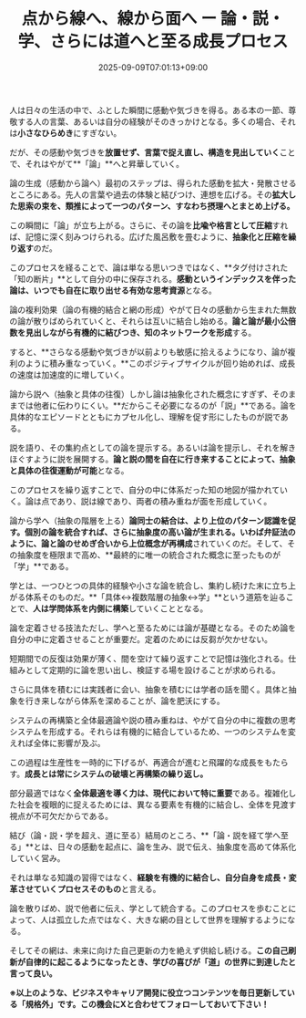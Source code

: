 ﻿---
title: "点から線へ、線から面へ ー 論・説・学、さらには道へと至る成長プロセス"
date: 2025-09-09T07:01:13+09:00
draft: false
---

人は日々の生活の中で、ふとした瞬間に感動や気づきを得る。ある本の一節、尊敬する人の言葉、あるいは自分の経験がそのきっかけとなる。多くの場合、それは**小さなひらめき**にすぎない。

だが、その感動や気づきを**放置せず、言葉で捉え直し、構造を見出していく**ことで、それはやがて**「論」**へと昇華していく。


論の生成（感動から論へ）最初のステップは、得られた感動を拡大・発散させるところにある。先人の言葉や過去の体験と結びつけ、連想を広げる。その**拡大した思索の束を、類推によって一つのパターン、すなわち摂理へとまとめ上げる。**

この瞬間に「論」が立ち上がる。さらに、その論を**比喩や格言として圧縮**すれば、記憶に深く刻みつけられる。広げた風呂敷を畳むように、**抽象化と圧縮を繰り返す**のだ。

このプロセスを経ることで、論は単なる思いつきではなく、**タグ付けされた「知の断片」**として自分の中に保存される。**感動というインデックスを伴った論は、いつでも自在に取り出せる有効な思考資源**となる。

論の複利効果（論の有機的結合と網の形成）やがて日々の感動から生まれた無数の論が散りばめられていくと、それらは互いに結合し始める。**論と論が最小公倍数を見出しながら有機的に結びつき、知のネットワークを形成**する。

すると、**さらなる感動や気づきが以前よりも敏感に拾えるようになり、論が複利のように積み重なっていく。**このポジティブサイクルが回り始めれば、成長の速度は加速度的に増していく。

論から説へ（抽象と具体の往復）しかし論は抽象化された概念にすぎず、そのままでは他者に伝わりにくい。**だからこそ必要になるのが「説」**である。論を具体的なエピソードとともにカプセル化し、理解を促す形にしたものが説である。

説を語り、その集約点としての論を提示する。あるいは論を提示し、それを解きほぐすように説を展開する。**論と説の間を自在に行き来することによって、抽象と具体の往復運動が可能**となる。

このプロセスを繰り返すことで、自分の中に体系だった知の地図が描かれていく。論は点であり、説は線であり、両者の積み重ねが面を形成していく。

論から学へ（抽象の階層を上る）**論同士の結合は、より上位のパターン認識を促す。**個別の論を統合すれば、さらに抽象度の高い論が生まれる。いわば**弁証法のように、論と論のせめぎ合いから上位概念が再構成**されていくのだ。そして、その抽象度を極限まで高め、**最終的に唯一の統合された概念に至ったものが「学」**である。

学とは、一つひとつの具体的経験や小さな論を統合し、集約し続けた末に立ち上がる体系そのものだ。**「具体↔複数階層の抽象↔学」**という道筋を辿ることで、**人は学問体系を内側に構築**していくこととなる。

論を定着させる技法ただし、学へと至るためには論が基礎となる。そのため論を自分の中に定着させることが重要だ。定着のためには反芻が欠かせない。

短期間での反復は効果が薄く、間を空けて繰り返すことで記憶は強化される。仕組みとして定期的に論を思い出し、検証する場を設けることが求められる。

さらに具体を積むには実践者に会い、抽象を積むには学者の話を聞く。具体と抽象を行き来しながら体系を深めることが、論を肥沃にする。

システムの再構築と全体最適論や説の積み重ねは、やがて自分の中に複数の思考システムを形成する。それらは有機的に結合しているため、一つのシステムを変えれば全体に影響が及ぶ。

この過程は生産性を一時的に下げるが、再適合が進むと飛躍的な成長をもたらす。**成長とは常にシステムの破壊と再構築の繰り返し。**

部分最適ではなく**全体最適を導く力は、現代において特に重要**である。複雑化した社会を複眼的に捉えるためには、異なる要素を有機的に結合し、全体を見渡す視点が不可欠だからである。

結び（論・説・学を超え、道に至る）結局のところ、**「論・説を経て学へ至る」**とは、日々の感動を起点に、論を生み、説で伝え、抽象度を高めて体系化していく営み。

それは単なる知識の習得ではなく、**経験を有機的に結合し、自分自身を成長・変革させていくプロセスそのもの**と言える。

論を散りばめ、説で他者に伝え、学として統合する。このプロセスを歩むことによって、人は孤立した点ではなく、大きな網の目として世界を理解するようになる。

そしてその網は、未来に向けた自己更新の力を絶えず供給し続ける。**この自己刷新が自律的に起こるようになったとき、学びの喜びが「道」の世界に到達したと言って良い。**



**※以上のような、ビジネスやキャリア開発に役立つコンテンツを毎日更新している「規格外」です。この機会にXと合わせてフォローしておいて下さい！**